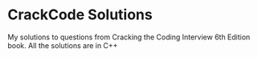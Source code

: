# CrackCode Solutions
My solutions to questions from Cracking the Coding Interview 6th Edition book.
All the solutions are in C++

